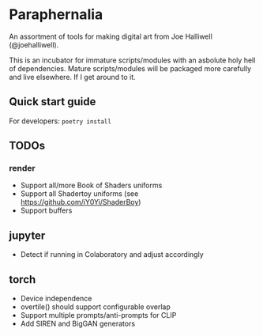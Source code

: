 # Paraphernalia

An assortment of tools for making digital art from Joe Halliwell
(@joehalliwell).

This is an incubator for immature scripts/modules with an asbolute holy hell of
dependencies. Mature scripts/modules will be packaged more carefully and live
elsewhere. If I get around to it.

## Quick start guide

For developers: `poetry install`

## TODOs

### render

- Support all/more Book of Shaders uniforms
- Support all Shadertoy uniforms (see https://github.com/iY0Yi/ShaderBoy)
- Support buffers

## jupyter

- Detect if running in Colaboratory and adjust accordingly

## torch

- Device independence
- overtile() should support configurable overlap
- Support multiple prompts/anti-prompts for CLIP
- Add SIREN and BigGAN generators
